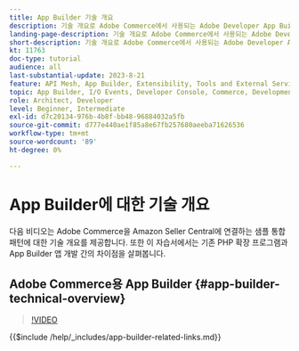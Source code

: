 ```yaml
---
title: App Builder 기술 개요
description: 기술 개요로 Adobe Commerce에서 사용되는 Adobe Developer App Builder에 대해 알아보기
landing-page-description: 기술 개요로 Adobe Commerce에서 사용되는 Adobe Developer App Builder에 대해 알아보기
short-description: 기술 개요로 Adobe Commerce에서 사용되는 Adobe Developer App Builder에 대해 알아보기
kt: 11763
doc-type: tutorial
audience: all
last-substantial-update: 2023-8-21
feature: API Mesh, App Builder, Extensibility, Tools and External Services, Backend Development
topic: App Builder, I/O Events, Developer Console, Commerce, Development, Integrations
role: Architect, Developer
level: Beginner, Intermediate
exl-id: d7c20134-976b-4b8f-bb48-96884032a5fb
source-git-commit: d777e440ae1f85a8e67fb257680aeeba71626536
workflow-type: tm+mt
source-wordcount: '89'
ht-degree: 0%

---
```


# App Builder에 대한 기술 개요

다음 비디오는 Adobe Commerce을 Amazon Seller Central에 연결하는 샘플 통합 패턴에 대한 기술 개요를 제공합니다. 또한 이 자습서에서는 기존 PHP 확장 프로그램과 App Builder 앱 개발 간의 차이점을 살펴봅니다.


## Adobe Commerce용 App Builder {#app-builder-technical-overview}

>[!VIDEO](https://video.tv.adobe.com/v/3413512?quality=12&learn=on)

{{$include /help/_includes/app-builder-related-links.md}}
